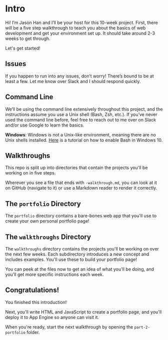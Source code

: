 # Intro

Hi! I’m Jason Han and I’ll be your host for this 10-week project. First, there will be a five step walkthrough to teach you about the basics of web development and get your environment set up. It should take around 2-3 weeks to get through.

Let's get started!

## Issues

If you happen to run into any issues, don’t worry! There’s bound to be at least a few. Let me know over Slack and I should respond quickly.

## Command Line

We’ll be using the command line extensively throughout this project, and the instructions assume you use a Unix shell (Bash, Zsh, etc.). If you’ve never used the command line before, feel free to reach out to me over on Slack and/or use Google to learn the basics.

**Windows**: Windows is not a Unix-like environment, meaning there are no Unix shells installed. [Here](https://www.howtogeek.com/249966/how-to-install-and-use-the-linux-bash-shell-on-windows-10/) is a tutorial on how to enable Bash in Windows 10.

## Walkthroughs

This repo is split up into directories that contain the projects you'll be
working on in five steps.

Wherever you see a file that ends with `-walkthrough.md`, you can look at it on GitHub (navigate to it) or use a Markdown reader to render it correctly.

## The `portfolio` Directory

The `portfolio` directory contains a bare-bones web app that you'll use to create
your own personal portfolio page!

## The `walkthroughs` Directory

The `walkthroughs` directory contains the projects you'll be working on over the
next few weeks. Each subdirectory introduces a new concept and includes
examples. You'll use these to build your portfolio page!

You can peek at the files now to get an idea of what you'll be doing, and you'll
get more specific instructions each week.

## Congratulations!

<walkthrough-conclusion-trophy></walkthrough-conclusion-trophy>

You finished this introduction!

Next, you'll write HTML and JavaScript to create a portfolio page, and you'll
deploy it to App Engine so anyone can visit it.

When you're ready, start the next walkthrough by opening the `part-2-portfolio` folder.